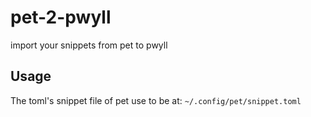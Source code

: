 # pet-2-pwyll

import your snippets from pet to pwyll

## Usage


The toml's snippet file of pet use to be at: `~/.config/pet/snippet.toml`
